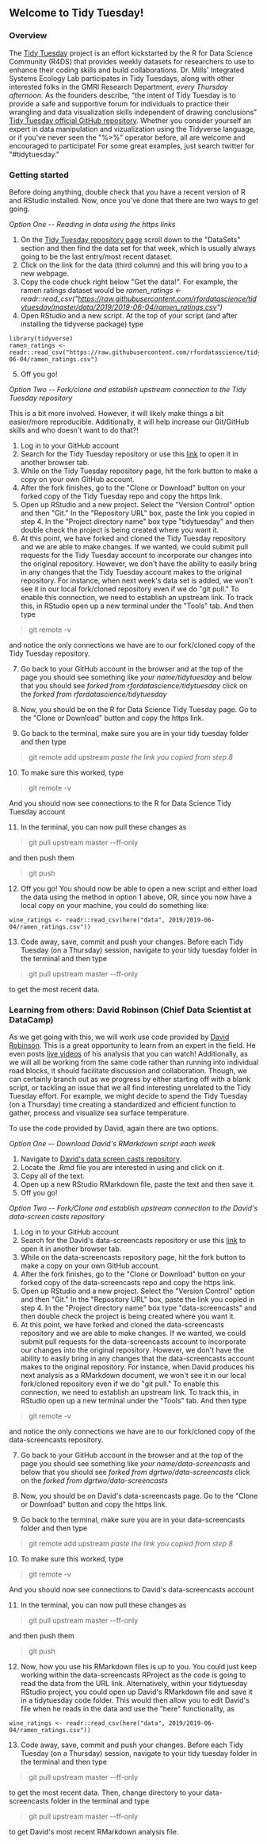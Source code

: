 ## Welcome to Tidy Tuesday!
### Overview
The [Tidy Tuesday](https://github.com/rfordatascience/tidytuesday) project is an effort kickstarted by the R for Data Science Community (R4DS) that provides weekly datasets for researchers to use to enhance their coding skills and build collaborations. Dr. Mills' Integrated Systems Ecology Lab participates in Tidy Tuesdays, along with other interested folks in the GMRI Research Department, *every Thursday afternoon.* As the founders describe, "the intent of Tidy Tuesday is to provide a safe and supportive forum for individuals to practice their wrangling and data visualization skills independent of drawing conclusions" [Tidy Tuesday official GitHub repository](https://github.com/rfordatascience/tidytuesday). Whether you consider yourself an expert in data manipulation and vizualization using the Tidyverse language, or if you've never seen the "%>%" operator before, all are welcome and encouraged to participate! For some great examples, just search twitter for "#tidytuesday."

### Getting started
Before doing anything, double check that you have a recent version of R and RStudio installed. Now, once you've done that there are two ways to get going. 

*Option One -- Reading in data using the https links*
1. On the [Tidy Tuesday repository page](https://github.com/rfordatascience/tidytuesday) scroll down to the "DataSets" section and then find the data set for that week, which is usually always going to be the last entry/most recent dataset. 
2. Click on the link for the data (third column) and this will bring you to a new webpage. 
3. Copy the code chuck right below "Get the data!". For example, the ramen ratings dataset would be *ramen_ratings <- readr::read_csv("https://raw.githubusercontent.com/rfordatascience/tidytuesday/master/data/2019/2019-06-04/ramen_ratings.csv")*
4. Open RStudio and a new script. At the top of your script (and after installing the tidyverse package) type
```{r}
library(tidyverse)
ramen_ratings <- readr::read_csv("https://raw.githubusercontent.com/rfordatascience/tidytuesday/master/data/2019/2019-06-04/ramen_ratings.csv")
```
5. Off you go! 

*Option Two -- Fork/clone and establish upstream connection to the Tidy Tuesday repository*

This is a bit more involved. However, it will likely make things a bit easier/more reproducible. Additionally, it will help increase our Git/GitHub skills and who doesn't want to do that?!

1. Log in to your GitHub account
2. Search for the Tidy Tuesday repository or use this [link](https://github.com/rfordatascience/tidytuesday) to open it in another browser tab.
3. While on the Tidy Tuesday repository page, hit the fork button to make a copy on your own GitHub account.
4. After the fork finishes, go to the "Clone or Download" button on your forked copy of the Tidy Tuesday repo and copy the https link.
5. Open up RStudio and a new project. Select the "Version Control" option and then "Git." In the "Repository URL" box, paste the link you copied in step 4. In the "Project directory name" box type "tidytuesday" and then double check the project is being created where you want it. 
6. At this point, we have forked and cloned the Tidy Tuesday repository and we are able to make changes. If we wanted, we could submit pull requests for the Tidy Tuesday account to incorporate our changes into the original repository. However, we don't have the ability to easily bring in any changes that the Tidy Tuesday account makes to the original repository. For instance, when next week's data set is added, we won't see it in our local fork/cloned repository even if we do "git pull." To enable this connection, we need to establish an upstream link. To track this, in RStudio open up a new terminal under the "Tools" tab. And then type
>git remote -v

and notice the only connections we have are to our fork/cloned copy of the Tidy Tuesday repository.

7. Go back to your GitHub account in the browser and at the top of the page you should see something like 
*your name/tidytuesday*
and below that you should see
*forked from rfordatascience/tidytuesday*
click on the *forked from rfordatascience/tidytuesday*

8. Now, you should be on the R for Data Science Tidy Tuesday page. Go to the "Clone  or Download" button and copy the https link.
9. Go back to the terminal, make sure you are in your tidy tuesday folder and then type
>git remote add upstream *paste the link you copied from step 8*

10. To make sure this worked, type
>git remote -v

And you should now see connections to the R for Data Science Tidy Tuesday account

11. In the terminal, you can now pull these changes as
>git pull upstream master --ff-only

and then push them 
>git push 

12. Off you go! You should now be able to open a new script and either load the data using the method in option 1 above, OR, since you now have a local copy on your machine, you could do something like:
```{r}
wine_ratings <- readr::read_csv(here("data", 2019/2019-06-04/ramen_ratings.csv"))
```
13. Code away, save, commit and push your changes. Before each Tidy Tuesday (on a Thursday) session, navigate to your tidy tuesday folder in the terminal and then type 
>git pull upstream master --ff-only

to get the most recent data. 

### Learning from others: David Robinson (Chief Data Scientist at DataCamp)
As we get going with this, we will work use code provided by [David Robinson](http://varianceexplained.org). This is a great opportunity to learn from an expert in the field. He even posts [live videos](https://www.youtube.com/user/safe4democracy/videos) of his analysis that you can watch! Additionally, as we will all be working from the same code rather than running into individual road blocks, it should facilitate discussion and collaboration. Though, we can certainly branch out as we progress by either starting off with a blank script, or tackling an issue that we all find interesting unrelated to the Tidy Tuesday effort. For example, we might decide to spend the Tidy Tuesday (on a Thursday) time creating a standardized and efficient function to gather, process and visualize sea surface temperature.

To use the code provided by David, again there are two options. 

*Option One -- Download David's RMarkdown script each week*
1. Navigate to [David's data screen casts repository](https://github.com/dgrtwo/data-screencasts).
2. Locate the .Rmd file you are interested in using and click on it.
3. Copy all of the text.
4. Open up a new RStudio RMarkdown file, paste the text and then save it.
5. Off you go!

*Option Two -- Fork/Clone and establish upstream connection to the David's data-screen casts repository*
1. Log in to your GitHub account
2. Search for the David's data-screencasts repository or use this [link](https://github.com/dgrtwo/data-screencasts) to open it in another browser tab.
3. While on the data-screencasts repository page, hit the fork button to make a copy on your own GitHub account.
4. After the fork finishes, go to the "Clone or Download" button on your forked copy of the data-screencasts repo and copy the https link.
5. Open up RStudio and a new project. Select the "Version Control" option and then "Git." In the "Repository URL" box, paste the link you copied in step 4. In the "Project directory name" box type "data-screencasts" and then double check the project is being created where you want it. 
6. At this point, we have forked and cloned the data-screencasts repository and we are able to make changes. If we wanted, we could submit pull requests for the data-screencasts account to incorporate our changes into the original repository. However, we don't have the ability to easily bring in any changes that the data-screencasts account makes to the original repository. For instance, when David produces his next analysis as a RMarkdown document, we won't see it in our local fork/cloned repository even if we do "git pull." To enable this connection, we need to establish an upstream link. To track this, in RStudio open up a new terminal under the "Tools" tab. And then type
>git remote -v

and notice the only connections we have are to our fork/cloned copy of the data-screencasts repository.

7. Go back to your GitHub account in the browser and at the top of the page you should see something like 
*your name/data-screencasts*
and below that you should see
*forked from dgrtwo/data-screencasts*
click on the *forked from dgrtwo/data-screencasts*

8. Now, you should be on David's data-screencasts page. Go to the "Clone  or Download" button and copy the https link.
9. Go back to the terminal, make sure you are in your data-screencasts folder and then type
>git remote add upstream *paste the link you copied from step 8*

10. To make sure this worked, type
>git remote -v

And you should now see connections to David's data-screencasts account

11. In the terminal, you can now pull these changes as
>git pull upstream master --ff-only

and then push them 
>git push 

12. Now, how you use his RMarkdown files is up to you. You could just keep working within the data-screencasts RProject as the code is going to read the data from the URL link. Alternatively, within your tidytuesday RStudio project, you could open up David's RMarkdown file and save it in a tidytuesday code folder. This would then allow you to edit David's file when he reads in the data and use the "here" functionality, as 
```{r}
wine_ratings <- readr::read_csv(here("data", 2019/2019-06-04/ramen_ratings.csv"))
```
13. Code away, save, commit and push your changes. Before each Tidy Tuesday (on a Thursday) session, navigate to your tidy tuesday folder in the terminal and then type 
>git pull upstream master --ff-only

to get the most recent data. Then, change directory to your data-screencasts folder in the terminal and type
>git pull upstream master --ff-only

to get David's most recent RMarkdown analysis file.

